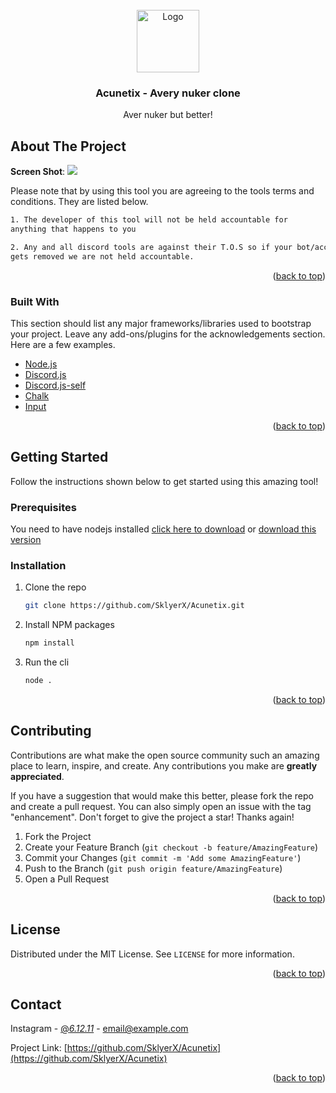 <div id="top"></div>

<!-- PROJECT LOGO -->
<br />
<div align="center">
  <a href="https://github.com/SklyerX/Acunetix">
    <img src="https://www.freeiconspng.com/thumbs/discord-icon/discord-icon-7.png" alt="Logo" width="100" height="100">
  </a>

  <h3 align="center">Acunetix - Avery nuker clone</h3>

  <p align="center">
    Aver nuker but better!
    <br />
  </p>
</div>



<!-- ABOUT THE PROJECT -->
## About The Project

**Screen Shot**:
<img src="https://media.discordapp.net/attachments/897284619303526450/977294266793619476/unknown.png?width=865&height=445">

Please note that by using this tool you are agreeing to the tools terms and conditions. They are listed below.

```txt
1. The developer of this tool will not be held accountable for 
anything that happens to you

2. Any and all discord tools are against their T.O.S so if your bot/account
gets removed we are not held accountable.
```
<p align="right">(<a href="#top">back to top</a>)</p>



### Built With

This section should list any major frameworks/libraries used to bootstrap your project. Leave any add-ons/plugins for the acknowledgements section. Here are a few examples.

* [Node.js](https://nodejs.dev/)
* [Discord.js](https://discord.js.org/)
* [Discord.js-self](https://www.npmjs.com/package/discord.js-self/)
* [Chalk](https://www.npmjs.com/package/chalk/)
* [Input](https://www.npmjs.com/package/input/)

<p align="right">(<a href="#top">back to top</a>)</p>



<!-- GETTING STARTED -->
## Getting Started

Follow the instructions shown below to get started using this amazing tool!

### Prerequisites

You need to have nodejs installed <a href="https://nodejs.org/download/release/v14.8.0/">click here to download</a> or <a href="https://nodejs.org/dist/v16.15.0/node-v16.15.0-x64.msi">download this version</a>

### Installation

1. Clone the repo
   ```sh
   git clone https://github.com/SklyerX/Acunetix.git
   ```
2. Install NPM packages
   ```sh
   npm install
   ```
3. Run the cli
   ```sh
   node .
   ```

<p align="right">(<a href="#top">back to top</a>)</p>

<!-- CONTRIBUTING -->
## Contributing

Contributions are what make the open source community such an amazing place to learn, inspire, and create. Any contributions you make are **greatly appreciated**.

If you have a suggestion that would make this better, please fork the repo and create a pull request. You can also simply open an issue with the tag "enhancement".
Don't forget to give the project a star! Thanks again!

1. Fork the Project
2. Create your Feature Branch (`git checkout -b feature/AmazingFeature`)
3. Commit your Changes (`git commit -m 'Add some AmazingFeature'`)
4. Push to the Branch (`git push origin feature/AmazingFeature`)
5. Open a Pull Request

<p align="right">(<a href="#top">back to top</a>)</p>

<!-- LICENSE -->
## License

Distributed under the MIT License. See `LICENSE` for more information.

<p align="right">(<a href="#top">back to top</a>)</p>



<!-- CONTACT -->
## Contact

Instagram - [@_6.12.11_](https://instagram.com/_6.12.11_) - email@example.com

Project Link: [https://github.com/SklyerX/Acunetix](https://github.com/SklyerX/Acunetix)

<p align="right">(<a href="#top">back to top</a>)</p>
